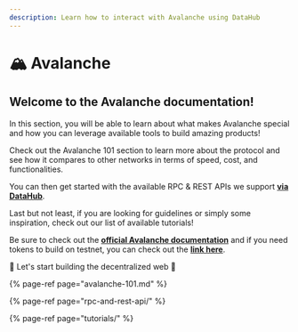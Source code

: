 ```yaml
---
description: Learn how to interact with Avalanche using DataHub
---
```


# 🏔 Avalanche

## Welcome to the Avalanche documentation!

In this section, you will be able to learn about what makes Avalanche special and how you can leverage available tools to build amazing products!

Check out the Avalanche 101 section to learn more about the protocol and see how it compares to other networks in terms of speed, cost, and functionalities.

You can then get started with the available RPC & REST APIs we support [**via DataHub**](https://datahub.figment.io/sign_up?service=avalanche).

Last but not least, if you are looking for guidelines or simply some inspiration, check out our list of available tutorials!

Be sure to check out the [**official Avalanche documentation**](https://docs.avax.network/) and if you need tokens to build on testnet, you can check out the [**link here**](https://faucet.avax-test.network/).

🚀 Let's start building the decentralized web 🚀

{% page-ref page="avalanche-101.md" %}

{% page-ref page="rpc-and-rest-api/" %}

{% page-ref page="tutorials/" %}

